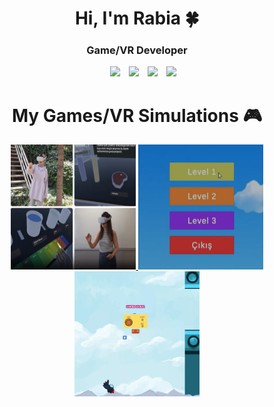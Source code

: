 <h1 align="center">Hi, I'm Rabia 🍀 <a target="_blank"></h1>
<h3 align="center">Game/VR Developer </h3>

<p align="center">

 <div align="center"  class="icons-social" style="margin-left: 10px;">
        <a style="margin-left: 10px;"  target="_blank" href="https://www.linkedin.com/in/rabianurozdemir7/">
		<img src="https://img.icons8.com/doodle/40/000000/linkedin--v2.png"></a>
        <a style="margin-left: 10px;" target="_blank" href="https://github.com/rabianurozdemir">
		<img src="https://img.icons8.com/doodle/40/000000/github--v1.png"></a>
        <a style="margin-left: 10px;" target="_blank" href="">
		<img src="https://img.icons8.com/doodle/40/000000/instagram-new--v2.png"></a>
	<a style="margin-left: 10px;" target="_blank" href="">
		<img src="https://img.icons8.com/doodle/1x/youtube--v2.png" ></a>
</div>
</p>

<h1 align="center">My Games/VR Simulations 🎮<a target="_blank"></h1>
	
<p align="center">
    <a href="https://github.com/rabianurozdemir" target="_blank">
        <img alt="VRLabEdu" width="200" height="200" src="https://github.com/rabianurozdemir/rabianurozdemir/blob/main/vrlabedu.png">
    </a>
    <a href="https://github.com/rabianurozdemir/Four-Operations-Game" target="_blank">
        <img alt="Four Operations Game" width="200" height="200" src="https://github.com/rabianurozdemir/rabianurozdemir/blob/main/four_operations_game.png">
    </a>
    <a href="https://github.com/rabianurozdemir/Plane-Game" target="_blank">
        <img alt="Plane Game" width="200" height="200" src="https://github.com/rabianurozdemir/rabianurozdemir/blob/main/plane_game.png">
    </a>
</p>







